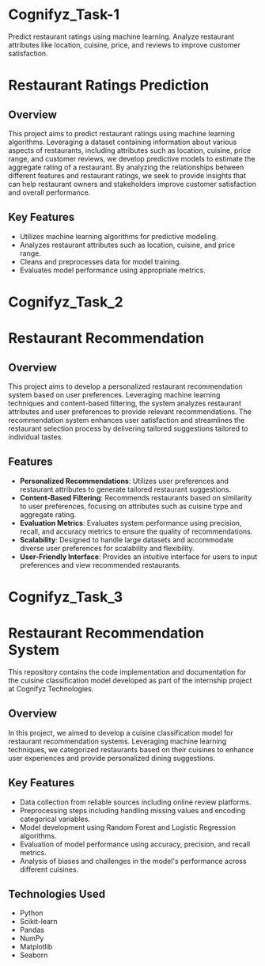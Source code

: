 # Cognifyz_Task-1
Predict restaurant ratings using machine learning. Analyze restaurant attributes like location, cuisine, price, and reviews to improve customer satisfaction.

# Restaurant Ratings Prediction

## Overview

This project aims to predict restaurant ratings using machine learning algorithms. Leveraging a dataset containing information about various aspects of restaurants, including attributes such as location, cuisine, price range, and customer reviews, we develop predictive models to estimate the aggregate rating of a restaurant. By analyzing the relationships between different features and restaurant ratings, we seek to provide insights that can help restaurant owners and stakeholders improve customer satisfaction and overall performance.

## Key Features

- Utilizes machine learning algorithms for predictive modeling.
- Analyzes restaurant attributes such as location, cuisine, and price range.
- Cleans and preprocesses data for model training.
- Evaluates model performance using appropriate metrics.


# Cognifyz_Task_2
# Restaurant Recommendation

## Overview

This project aims to develop a personalized restaurant recommendation system based on user preferences. Leveraging machine learning techniques and content-based filtering, the system analyzes restaurant attributes and user preferences to provide relevant recommendations. The recommendation system enhances user satisfaction and streamlines the restaurant selection process by delivering tailored suggestions tailored to individual tastes.

## Features

- **Personalized Recommendations**: Utilizes user preferences and restaurant attributes to generate tailored restaurant suggestions.
- **Content-Based Filtering**: Recommends restaurants based on similarity to user preferences, focusing on attributes such as cuisine type and aggregate rating.
- **Evaluation Metrics**: Evaluates system performance using precision, recall, and accuracy metrics to ensure the quality of recommendations.
- **Scalability**: Designed to handle large datasets and accommodate diverse user preferences for scalability and flexibility.
- **User-Friendly Interface**: Provides an intuitive interface for users to input preferences and view recommended restaurants.


# Cognifyz_Task_3

# Restaurant Recommendation System

This repository contains the code implementation and documentation for the cuisine classification model developed as part of the internship project at Cognifyz Technologies.

## Overview

In this project, we aimed to develop a cuisine classification model for restaurant recommendation systems. Leveraging machine learning techniques, we categorized restaurants based on their cuisines to enhance user experiences and provide personalized dining suggestions.

## Key Features

- Data collection from reliable sources including online review platforms.
- Preprocessing steps including handling missing values and encoding categorical variables.
- Model development using Random Forest and Logistic Regression algorithms.
- Evaluation of model performance using accuracy, precision, and recall metrics.
- Analysis of biases and challenges in the model's performance across different cuisines.

## Technologies Used

- Python
- Scikit-learn
- Pandas
- NumPy
- Matplotlib
- Seaborn
